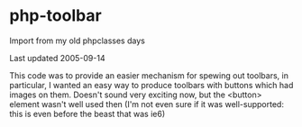 # php-toolbar
Import from my old phpclasses days

Last updated 2005-09-14

This code was to provide an easier mechanism for spewing
out toolbars, in particular, I wanted an easy way to produce
toolbars with buttons which had images on them. Doesn't sound
very exciting now, but the &lt;button&gt; element wasn't well
used then (I'm not even sure if it was well-supported: this
is even before the beast that was ie6)
